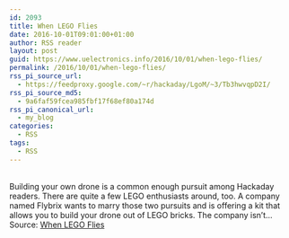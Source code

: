 ```yaml
---
id: 2093
title: When LEGO Flies
date: 2016-10-01T09:01:00+01:00
author: RSS reader
layout: post
guid: https://www.uelectronics.info/2016/10/01/when-lego-flies/
permalink: /2016/10/01/when-lego-flies/
rss_pi_source_url:
  - https://feedproxy.google.com/~r/hackaday/LgoM/~3/Tb3hwvqpD2I/
rss_pi_source_md5:
  - 9a6faf59fcea985fbf17f68ef80a174d
rss_pi_canonical_url:
  - my_blog
categories:
  - RSS
tags:
  - RSS
---
```

&#013;  
Building your own drone is a common enough pursuit among Hackaday readers. There are quite a few LEGO enthusiasts around, too. A company named Flybrix wants to marry those two pursuits and is offering a kit that allows you to build your drone out of LEGO bricks. The company isn’t…&#013;  
Source: <a href="https://feedproxy.google.com/~r/hackaday/LgoM/~3/Tb3hwvqpD2I/" target="_blank">When LEGO Flies</a>